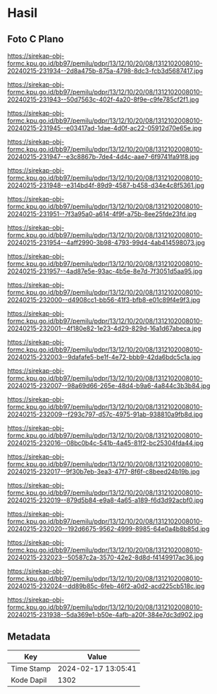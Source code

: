 # Hasil

## Foto C Plano

https://sirekap-obj-formc.kpu.go.id/bb97/pemilu/pdpr/13/12/10/20/08/1312102008010-20240215-231934--2d8a475b-875a-4798-8dc3-fcb3d5687417.jpg

https://sirekap-obj-formc.kpu.go.id/bb97/pemilu/pdpr/13/12/10/20/08/1312102008010-20240215-231943--50d7563c-402f-4a20-8f9e-c9fe785cf2f1.jpg

https://sirekap-obj-formc.kpu.go.id/bb97/pemilu/pdpr/13/12/10/20/08/1312102008010-20240215-231945--e03417ad-1dae-4d0f-ac22-05912d70e65e.jpg

https://sirekap-obj-formc.kpu.go.id/bb97/pemilu/pdpr/13/12/10/20/08/1312102008010-20240215-231947--e3c8867b-7de4-4d4c-aae7-6f9741fa91f8.jpg

https://sirekap-obj-formc.kpu.go.id/bb97/pemilu/pdpr/13/12/10/20/08/1312102008010-20240215-231948--e314bd4f-89d9-4587-b458-d34e4c8f5361.jpg

https://sirekap-obj-formc.kpu.go.id/bb97/pemilu/pdpr/13/12/10/20/08/1312102008010-20240215-231951--7f3a95a0-a614-4f9f-a75b-8ee25fde23fd.jpg

https://sirekap-obj-formc.kpu.go.id/bb97/pemilu/pdpr/13/12/10/20/08/1312102008010-20240215-231954--4aff2990-3b98-4793-99d4-4ab414598073.jpg

https://sirekap-obj-formc.kpu.go.id/bb97/pemilu/pdpr/13/12/10/20/08/1312102008010-20240215-231957--4ad87e5e-93ac-4b5e-8e7d-7f3051d5aa95.jpg

https://sirekap-obj-formc.kpu.go.id/bb97/pemilu/pdpr/13/12/10/20/08/1312102008010-20240215-232000--d4908cc1-bb56-41f3-bfb8-e01c89f4e9f3.jpg

https://sirekap-obj-formc.kpu.go.id/bb97/pemilu/pdpr/13/12/10/20/08/1312102008010-20240215-232001--4f180e82-1e23-4d29-829d-16a1d67abeca.jpg

https://sirekap-obj-formc.kpu.go.id/bb97/pemilu/pdpr/13/12/10/20/08/1312102008010-20240215-232003--9dafafe5-be1f-4e72-bbb9-42da6bdc5c1a.jpg

https://sirekap-obj-formc.kpu.go.id/bb97/pemilu/pdpr/13/12/10/20/08/1312102008010-20240215-232007--98a69d66-265e-48d4-b9a6-4a844c3b3b84.jpg

https://sirekap-obj-formc.kpu.go.id/bb97/pemilu/pdpr/13/12/10/20/08/1312102008010-20240215-232009--f293c797-d57c-4975-91ab-938810a9fb8d.jpg

https://sirekap-obj-formc.kpu.go.id/bb97/pemilu/pdpr/13/12/10/20/08/1312102008010-20240215-232016--08bc0b4c-541b-4a45-81f2-bc25304fda44.jpg

https://sirekap-obj-formc.kpu.go.id/bb97/pemilu/pdpr/13/12/10/20/08/1312102008010-20240215-232017--9f30b7eb-3ea3-47f7-8f6f-c8beed24b19b.jpg

https://sirekap-obj-formc.kpu.go.id/bb97/pemilu/pdpr/13/12/10/20/08/1312102008010-20240215-232019--879d5b84-e9a8-4a65-a189-f6d3d92acbf0.jpg

https://sirekap-obj-formc.kpu.go.id/bb97/pemilu/pdpr/13/12/10/20/08/1312102008010-20240215-232020--192d6675-9562-4999-8985-64e0a4b8b85d.jpg

https://sirekap-obj-formc.kpu.go.id/bb97/pemilu/pdpr/13/12/10/20/08/1312102008010-20240215-232023--50587c2a-3570-42e2-8d8d-f4149917ac36.jpg

https://sirekap-obj-formc.kpu.go.id/bb97/pemilu/pdpr/13/12/10/20/08/1312102008010-20240215-232024--dd89b85c-6feb-46f2-a0d2-acd225cb518c.jpg

https://sirekap-obj-formc.kpu.go.id/bb97/pemilu/pdpr/13/12/10/20/08/1312102008010-20240215-231938--5da369e1-b50e-4afb-a20f-384e7dc3d902.jpg


## Metadata

| Key        | Value               |
| ---------- | ------------------- |
| Time Stamp | 2024-02-17 13:05:41 |
| Kode Dapil | 1302                |



